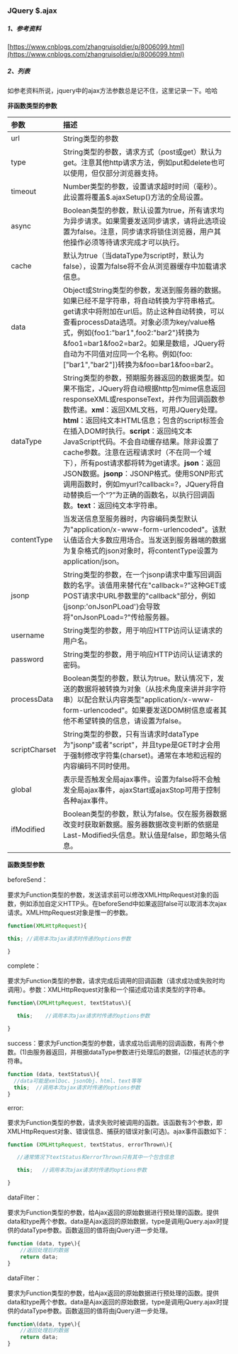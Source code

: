 ### JQuery $.ajax

##### 1、参考资料

[https://www.cnblogs.com/zhangruisoldier/p/8006099.html](https://www.cnblogs.com/zhangruisoldier/p/8006099.html)

##### 2、列表

如参老资料所说，jquery中的ajax方法参数总是记不住，这里记录一下。哈哈

**非函数类型的参数**

| 参数 | 描述 |
| :--- | :--- |
| url | String类型的参数 |
| type | String类型的参数，请求方式（post或get）默认为get。注意其他http请求方法，例如put和delete也可以使用，但仅部分浏览器支持。 |
| timeout | Number类型的参数，设置请求超时时间（毫秒）。此设置将覆盖$.ajaxSetup\(\)方法的全局设置。 |
| async | Boolean类型的参数，默认设置为true，所有请求均为异步请求。如果需要发送同步请求，请将此选项设置为false。注意，同步请求将锁住浏览器，用户其他操作必须等待请求完成才可以执行。 |
| cache | 默认为true（当dataType为script时，默认为false），设置为false将不会从浏览器缓存中加载请求信息。 |
| data | Object或String类型的参数，发送到服务器的数据。如果已经不是字符串，将自动转换为字符串格式。get请求中将附加在url后。防止这种自动转换，可以查看processData选项。对象必须为key/value格式，例如{foo1:"bar1",foo2:"bar2"}转换为&foo1=bar1&foo2=bar2。如果是数组，JQuery将自动为不同值对应同一个名称。例如{foo:\["bar1","bar2"\]}转换为&foo=bar1&foo=bar2。 |
| dataType | String类型的参数，预期服务器返回的数据类型。如果不指定，JQuery将自动根据http包mime信息返回responseXML或responseText，并作为回调函数参数传递。**xml**：返回XML文档，可用JQuery处理。**html**：返回纯文本HTML信息；包含的script标签会在插入DOM时执行。**script**：返回纯文本JavaScript代码。不会自动缓存结果。除非设置了cache参数。注意在远程请求时（不在同一个域下），所有post请求都将转为get请求。**json**：返回JSON数据。**jsonp**：JSONP格式。使用SONP形式调用函数时，例如myurl?callback=?，JQuery将自动替换后一个“?”为正确的函数名，以执行回调函数。**text**：返回纯文本字符串。 |
| contentType | 当发送信息至服务器时，内容编码类型默认为"application/x-www-form-urlencoded"。该默认值适合大多数应用场合。当发送到服务器端的数据为复杂格式的json对象时，将contentType设置为application/json。 |
| jsonp | String类型的参数，在一个jsonp请求中重写回调函数的名字。该值用来替代在"callback=?"这种GET或POST请求中URL参数里的"callback"部分，例如{jsonp:'onJsonPLoad'}会导致将"onJsonPLoad=?"传给服务器。 |
| username | String类型的参数，用于响应HTTP访问认证请求的用户名。 |
| password | String类型的参数，用于响应HTTP访问认证请求的密码。 |
| processData | Boolean类型的参数，默认为true。默认情况下，发送的数据将被转换为对象（从技术角度来讲并非字符串）以配合默认内容类型"application/x-www-form-urlencoded"。如果要发送DOM树信息或者其他不希望转换的信息，请设置为false。 |
| scriptCharset | String类型的参数，只有当请求时dataType为"jsonp"或者"script"，并且type是GET时才会用于强制修改字符集\(charset\)。通常在本地和远程的内容编码不同时使用。 |
| global | 表示是否触发全局ajax事件。设置为false将不会触发全局ajax事件，ajaxStart或ajaxStop可用于控制各种ajax事件。 |
| ifModified | Boolean类型的参数，默认为false。仅在服务器数据改变时获取新数据。服务器数据改变判断的依据是Last-Modified头信息。默认值是false，即忽略头信息。 |

**函数类型参数**

beforeSend：

要求为Function类型的参数，发送请求前可以修改XMLHttpRequest对象的函数，例如添加自定义HTTP头。在beforeSend中如果返回false可以取消本次ajax请求。XMLHttpRequest对象是惟一的参数。

```js
function(XMLHttpRequest){

this; //调用本次ajax请求时传递的options参数

}
```

complete：

要求为Function类型的参数，请求完成后调用的回调函数（请求成功或失败时均调用）。参数：XMLHttpRequest对象和一个描述成功请求类型的字符串。

```js
function\(XMLHttpRequest, textStatus\){

   this;    //调用本次ajax请求时传递的options参数

}
```

success：要求为Function类型的参数，请求成功后调用的回调函数，有两个参数。\(1\)由服务器返回，并根据dataType参数进行处理后的数据，\(2\)描述状态的字符串。

```js
function (data, textStatus\){
  //data可能是xmlDoc、jsonObj、html、text等等
  this;  //调用本次ajax请求时传递的options参数
}
```

error:

要求为Function类型的参数，请求失败时被调用的函数。该函数有3个参数，即XMLHttpRequest对象、错误信息、捕获的错误对象\(可选\)。ajax事件函数如下：

```js
function (XMLHttpRequest, textStatus, errorThrown\){

   //通常情况下textStatus和errorThrown只有其中一个包含信息

   this;   //调用本次ajax请求时传递的options参数

}
```

dataFilter：

要求为Function类型的参数，给Ajax返回的原始数据进行预处理的函数。提供data和type两个参数。data是Ajax返回的原始数据，type是调用jQuery.ajax时提供的dataType参数。函数返回的值将由jQuery进一步处理。

```js
function (data, type\){
    //返回处理后的数据
    return data;
}
```

dataFilter：

要求为Function类型的参数，给Ajax返回的原始数据进行预处理的函数。提供data和type两个参数。data是Ajax返回的原始数据，type是调用jQuery.ajax时提供的dataType参数。函数返回的值将由jQuery进一步处理。

```js
function\(data, type\){
    //返回处理后的数据
    return data;
}
```



